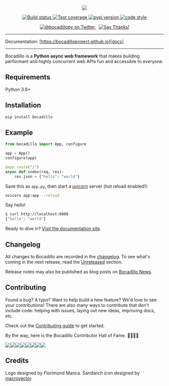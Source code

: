 <p align="center">
    <img src="https://github.com/bocadilloproject/bocadillo/blob/master/.github/banner.png?raw=true">
</p>

<p align="center">
    <a href="https://travis-ci.org/bocadilloproject/bocadillo">
        <img src="https://img.shields.io/travis/bocadilloproject/bocadillo.svg" alt="Build status"/>
    </a>
    <a href="https://codecov.io/gh/bocadilloproject/bocadillo">
        <img src="https://codecov.io/gh/bocadilloproject/bocadillo/branch/master/graph/badge.svg" alt="Test coverage"/>
    </a>
    <a href="https://pypi.org/project/bocadillo">
        <img src="https://badge.fury.io/py/bocadillo.svg" alt="pypi version">
    </a>
    <a href="https://github.com/ambv/black">
        <img src="https://img.shields.io/badge/code_style-black-000000.svg" alt="code style">
    </a>
</p>

<p align="center">
    <a href="https://twitter.com/bocadillopy">
        <img src="https://img.shields.io/twitter/follow/bocadillopy.svg?label=%40bocadillopy&style=social" alt="@bocadillopy on Twitter">
    </a>
    &nbsp;
    <a href="https://saythanks.io/to/florimondmanca">
        <img src="https://img.shields.io/badge/Say_Thanks-!-1EAEDB.svg" alt="Say Thanks!">
    </a>
</p>

---

Documentation: [https://bocadilloproject.github.io][docs]

[docs]: https://bocadilloproject.github.io

---

Bocadillo is a **Python async web framework** that makes building performant and highly concurrent web APIs fun and accessible to everyone.

## Requirements

Python 3.6+

## Installation

```bash
pip install bocadillo
```

## Example

```python
from bocadillo import App, configure

app = App()
configure(app)

@app.route("/")
async def index(req, res):
    res.json = {"hello": "world"}
```

Save this as `app.py`, then start a [uvicorn](https://www.uvicorn.org) server (hot reload enabled!):

```bash
uvicorn app:app --reload
```

Say hello!

```bash
$ curl http://localhost:8000
{"hello": "world"}
```

Ready to dive in? [Visit the documentation site][docs].

## Changelog

All changes to Bocadillo are recorded in the [changelog](https://github.com/bocadilloproject/bocadillo/blob/master/CHANGELOG.md). To see what's coming in the next release, read the [Unreleased](https://github.com/bocadilloproject/bocadillo/blob/master/CHANGELOG.md#unreleased) section.

Release notes may also be published as blog posts on [Bocadillo News](https://bocadilloproject.github.io/news/).

## Contributing

Found a bug? A typo? Want to help build a new feature? We'd love to see your contributions! There are also many ways to contribute that don't include code: helping with issues, laying out new ideas, improving docs, etc.

Check out the [Contributing guide](https://github.com/bocadilloproject/bocadillo/blob/master/CONTRIBUTING.md) to get started.

By the way, here is the Bocadillo Contributor Hall of Fame. 👨‍💻👩‍💻

[![](https://sourcerer.io/fame/florimondmanca/bocadilloproject/bocadillo/images/0)](https://sourcerer.io/fame/florimondmanca/bocadilloproject/bocadillo/links/0)[![](https://sourcerer.io/fame/florimondmanca/bocadilloproject/bocadillo/images/1)](https://sourcerer.io/fame/florimondmanca/bocadilloproject/bocadillo/links/1)[![](https://sourcerer.io/fame/florimondmanca/bocadilloproject/bocadillo/images/2)](https://sourcerer.io/fame/florimondmanca/bocadilloproject/bocadillo/links/2)[![](https://sourcerer.io/fame/florimondmanca/bocadilloproject/bocadillo/images/3)](https://sourcerer.io/fame/florimondmanca/bocadilloproject/bocadillo/links/3)[![](https://sourcerer.io/fame/florimondmanca/bocadilloproject/bocadillo/images/4)](https://sourcerer.io/fame/florimondmanca/bocadilloproject/bocadillo/links/4)[![](https://sourcerer.io/fame/florimondmanca/bocadilloproject/bocadillo/images/5)](https://sourcerer.io/fame/florimondmanca/bocadilloproject/bocadillo/links/5)[![](https://sourcerer.io/fame/florimondmanca/bocadilloproject/bocadillo/images/6)](https://sourcerer.io/fame/florimondmanca/bocadilloproject/bocadillo/links/6)[![](https://sourcerer.io/fame/florimondmanca/bocadilloproject/bocadillo/images/7)](https://sourcerer.io/fame/florimondmanca/bocadilloproject/bocadillo/links/7)

## Credits

Logo designed by Florimond Manca. Sandwich icon designed by [macrovector](http://macrovector.com).

